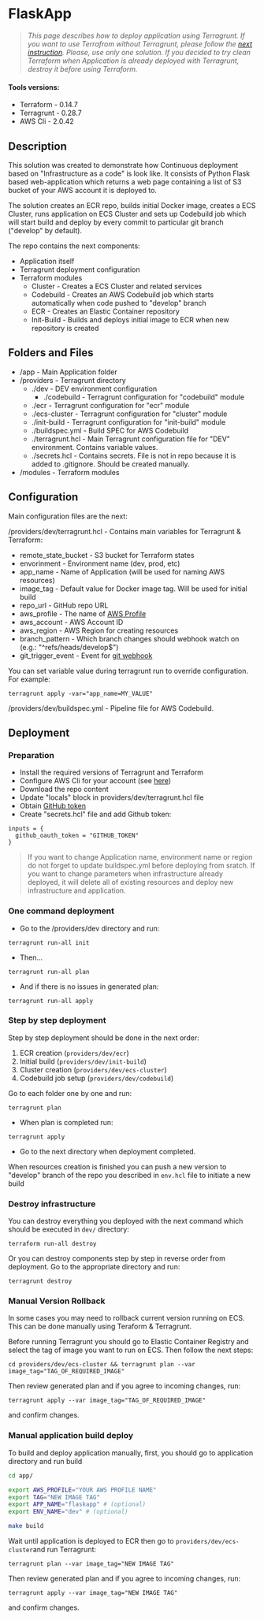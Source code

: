 # FlaskApp

> *This page describes how to deploy application using Terragrunt. If you want to use Terrafrom without Terragrunt, please follow the [next instruction](./clean_terraform). Please, use only one solution. If you decided to try clean Terraform when Application is already deployed with Terragrunt, destroy it before using Terraform.*

#### Tools versions:
- Terraform - 0.14.7
- Terragrunt - 0.28.7
- AWS Cli - 2.0.42

## Description

This solution was created to demonstrate how Continuous deployment based on "Infrastructure as a code" is look like. It consists of Python Flask based web-application which returns a web page containing a list of S3 bucket of your AWS account it is deployed to.

The solution creates an ECR repo, builds initial Docker image, creates a ECS Cluster, runs application on ECS Cluster and sets up Codebuild job which will start build and deploy by every commit to particular git branch ("develop" by default).      

The repo contains the next components:

- Application itself
- Terragrunt deployment configuration
- Terraform modules
	- Cluster - Creates a ECS Cluster and related services
	- Codebuild - Creates an AWS Codebuild job which starts automatically when code pushed to "develop" branch
	- ECR - Creates an Elastic Container repository
	- Init-Build - Builds and deploys initial image to ECR when new repository is created

## Folders and Files

- /app - Main Application folder
- /providers - Terragrunt directory
    - ./dev - DEV environment configuration
        - ./codebuild - Terragrunt configuration for "codebuild" module
	- ./ecr - Terragrunt configuration for "ecr" module
	- ./ecs-cluster - Terragrunt configuration for "cluster" module
	- ./init-build - Terragrunt configuration for "init-build" module
	- ./buildspec.yml - Build SPEC for AWS Codebuild
	- ./terragrunt.hcl - Main Terragrunt configuration file for "DEV" environment. Contains variable values.
	- ./secrets.hcl - Contains secrets. File is not in repo because it is added to .gitignore. Should be created manually.
- /modules - Terraform modules

## Configuration

Main configuration files are the next:

/providers/dev/terragrunt.hcl - Contains main variables for Terragrunt & Terraform:
- remote_state_bucket - S3 bucket for Terraform states
- envorinment - Environment name (dev, prod, etc)
- app_name - Name of Application (will be used for naming AWS resources)
- image_tag - Default value for Docker image tag. Will be used for initial build
- repo_url - GitHub repo URL
- aws_profile - The name of [AWS Profile](https://docs.aws.amazon.com/cli/latest/userguide/cli-configure-profiles.html)
- aws_account - AWS Account ID
- aws_region - AWS Region for creating resources
- branch_pattern - Which branch changes should webhook watch on (e.g.: "^refs/heads/develop$")
- git_trigger_event - Event for [git webhook](https://docs.aws.amazon.com/codebuild/latest/APIReference/API_WebhookFilter.html) 

You can set variable value during terragrunt run to override configuration. For example:

```
terragrunt apply -var="app_name=MY_VALUE"
```

/providers/dev/buildspec.yml - Pipeline file for AWS Codebuild. 

## Deployment

### Preparation

 - Install the required versions of Terragrunt and Terraform 
 - Configure AWS Cli for your account (see [here](https://docs.aws.amazon.com/cli/latest/userguide/cli-configure-files.html))
 - Download the repo content
 - Update "locals" block in providers/dev/terragrunt.hcl file
 - Obtain [GitHub token](https://docs.github.com/en/github/authenticating-to-github/creating-a-personal-access-token)
 - Create "secrets.hcl" file and add Github token:

```
inputs = {
  github_oauth_token = "GITHUB_TOKEN"
}
```

> If you want to change Application name, environment name or region do not forget to update buildspec.yml before deploying from sratch. If you want to change parameters when infrastructure already deployed, it will delete all of existing resources and deploy new infrastructure and application.

### One command deployment

 - Go to the /providers/dev directory and run:

```
terragrunt run-all init
```

- Then...

```
terragrunt run-all plan
```

- And if there is no issues in generated plan:

```
terragrunt run-all apply
```

### Step by step deployment

Step by step deployment should be done in the next order:

1. ECR creation (`providers/dev/ecr`)
2. Initial build (`providers/dev/init-build`)
3. Cluster creation (`providers/dev/ecs-cluster`)
4. Codebuild job setup (`providers/dev/codebuild`)

Go to each folder one by one and run:

```
terragrunt plan
```

- When plan is completed run:

```
terragrunt apply
```

- Go to the next directory when deployment completed. 

When resources creation is finished you can push a new version to "develop" branch of the repo you described in `env.hcl` file to initiate a new build 

### Destroy infrastructure

You can destroy everything you deployed with the next command which should be executed in `dev/` directory:

```
terraform run-all destroy
```

Or you can destroy components step by step in reverse order from deployment. Go to the appropriate directory and run:

```
terragrunt destroy
```

### Manual Version Rollback

In some cases you may need to rollback current version running on ECS. This can be done manually using Teraform & Terragrunt. 

Before running Terragrunt you should go to Elastic Container Registry and select the tag of image you want to run on ECS. Then follow the next steps:

```
cd providers/dev/ecs-cluster && terragrunt plan --var image_tag="TAG_OF_REQUIRED_IMAGE"
```

Then review generated plan and if you agree to incoming changes, run:

``` 
terragrunt apply --var image_tag="TAG_OF_REQUIRED_IMAGE"
```

and confirm changes.

### Manual application build deploy

To build and deploy application manually, first, you should go to application directory and run build

``` bash
cd app/

export AWS_PROFILE="YOUR AWS PROFILE NAME"
export TAG="NEW IMAGE TAG"
export APP_NAME="flaskapp" # (optional)
export ENV_NAME="dev" # (optional)

make build 
```

Wait until application is deployed to ECR then go to `providers/dev/ecs-cluster`and run Terragrunt:

```
terragrunt plan --var image_tag="NEW IMAGE TAG"
```

Then review generated plan and if you agree to incoming changes, run:

``` 
terragrunt apply --var image_tag="NEW IMAGE TAG"
```

and confirm changes.

